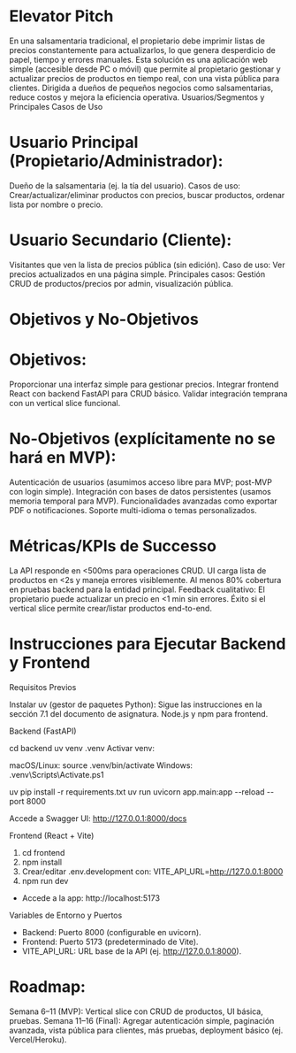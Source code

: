 # Elevator Pitch

En una salsamentaria tradicional, el propietario debe imprimir listas de precios constantemente para actualizarlos, lo que genera desperdicio de papel, tiempo y errores manuales. Esta solución es una aplicación web simple (accesible desde PC o móvil) que permite al propietario gestionar y actualizar precios de productos en tiempo real, con una vista pública para clientes. Dirigida a dueños de pequeños negocios como salsamentarias, reduce costos y mejora la eficiencia operativa.
Usuarios/Segmentos y Principales Casos de Uso

# Usuario Principal (Propietario/Administrador): 
Dueño de la salsamentaria (ej. la tía del usuario). Casos de uso: Crear/actualizar/eliminar productos con precios, buscar productos, ordenar lista por nombre o precio.

# Usuario Secundario (Cliente): 
Visitantes que ven la lista de precios pública (sin edición). Caso de uso: Ver precios actualizados en una página simple.
Principales casos: Gestión CRUD de productos/precios por admin, visualización pública.

# Objetivos y No-Objetivos

# Objetivos:

Proporcionar una interfaz simple para gestionar precios.
Integrar frontend React con backend FastAPI para CRUD básico.
Validar integración temprana con un vertical slice funcional.


# No-Objetivos (explícitamente no se hará en MVP):

Autenticación de usuarios (asumimos acceso libre para MVP; post-MVP con login simple).
Integración con bases de datos persistentes (usamos memoria temporal para MVP).
Funcionalidades avanzadas como exportar PDF o notificaciones.
Soporte multi-idioma o temas personalizados.



# Métricas/KPIs de Successo

La API responde en <500ms para operaciones CRUD.
UI carga lista de productos en <2s y maneja errores visiblemente.
Al menos 80% cobertura en pruebas backend para la entidad principal.
Feedback cualitativo: El propietario puede actualizar un precio en <1 min sin errores.
Éxito si el vertical slice permite crear/listar productos end-to-end.

# Instrucciones para Ejecutar Backend y Frontend

Requisitos Previos

Instalar uv (gestor de paquetes Python): Sigue las instrucciones en la sección 7.1 del documento de asignatura.
Node.js y npm para frontend.

Backend (FastAPI)

cd backend
uv venv .venv
Activar venv:

macOS/Linux: source .venv/bin/activate
Windows: .venv\Scripts\Activate.ps1


uv pip install -r requirements.txt
uv run uvicorn app.main:app --reload --port 8000

Accede a Swagger UI: http://127.0.0.1:8000/docs



Frontend (React + Vite)

1. cd frontend
2. npm install
3. Crear/editar .env.development con: VITE_API_URL=http://127.0.0.1:8000
4. npm run dev

* Accede a la app: http://localhost:5173



Variables de Entorno y Puertos

* Backend: Puerto 8000 (configurable en uvicorn).
* Frontend: Puerto 5173 (predeterminado de Vite).
* VITE_API_URL: URL base de la API (ej. http://127.0.0.1:8000).

# Roadmap:

Semana 6–11 (MVP): Vertical slice con CRUD de productos, UI básica, pruebas.
Semana 11–16 (Final): Agregar autenticación simple, paginación avanzada, vista pública para clientes, más pruebas, deployment básico (ej. Vercel/Heroku).